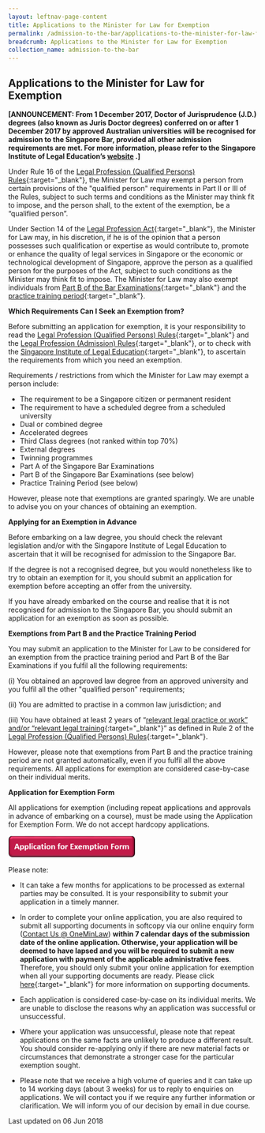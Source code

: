 ```yaml
---
layout: leftnav-page-content
title: Applications to the Minister for Law for Exemption
permalink: /admission-to-the-bar/applications-to-the-minister-for-law-for-exemption/
breadcrumb: Applications to the Minister for Law for Exemption
collection_name: admission-to-the-bar
---
```

Applications to the Minister for Law for Exemption
---

<b>[ANNOUNCEMENT: From 1 December 2017, Doctor of Jurisprudence (J.D.) degrees (also known as Juris Doctor degrees) conferred on or after 1 December 2017 by approved Australian universities will be recognised for admission to the Singapore Bar, provided all other admission requirements are met. For more information, please refer to the Singapore Institute of Legal Education’s <a href="http://www.sile.edu.sg/australia-and-new-zealand-approved-universities" target="_blank">website</a> .]</b>

Under Rule 16 of the [Legal Profession (Qualified Persons) Rules](/admission-to-the-bar/admission-requirements/relevant-legislation/){:target="_blank"}, the Minister for Law may exempt a person from certain provisions of the "qualified person" requirements in Part II or III of the Rules, subject to such terms and conditions as the Minister may think fit to impose, and the person shall, to the extent of the exemption, be a “qualified person”.

Under Section 14 of the [Legal Profession Act](/admission-to-the-bar/admission-requirements/relevant-legislation/){:target="_blank"}, the Minister for Law may, in his discretion, if he is of the opinion that a person possesses such qualification or expertise as would contribute to, promote or enhance the quality of legal services in Singapore or the economic or technological development of Singapore, approve the person as a qualified person for the purposes of the Act, subject to such conditions as the Minister may think fit to impose. The Minister for Law may also exempt individuals from [Part B of the Bar Examinations](http://www.sile.edu.sg/part-b){:target="_blank"} and the [practice training period](http://www.sile.edu.sg/admission-requirements/practice-training-period){:target="_blank"}.

**Which Requirements Can I Seek an Exemption from?**

Before submitting an application for exemption, it is your responsibility to read the [Legal Profession (Qualified Persons) Rules](/admission-to-the-bar/admission-requirements/relevant-legislation/){:target="_blank"} and the [Legal Profession (Admission) Rules](/admission-to-the-bar/admission-requirements/relevant-legislation/){:target="_blank"}, or to check with the [Singapore Institute of Legal Education](http://www.sile.edu.sg/index.php){:target="_blank"}, to ascertain the requirements from which you need an exemption.

Requirements / restrictions from which the Minister for Law may exempt a person include:

* The requirement to be a Singapore citizen or permanent resident
* The requirement to have a scheduled degree from a scheduled university
* Dual or combined degree
* Accelerated degrees
* Third Class degrees (not ranked within top 70%)
* External degrees
* Twinning programmes
* Part A of the Singapore Bar Examinations
* Part B of the Singapore Bar Examinations (see below)
* Practice Training Period (see below)

However, please note that exemptions are granted sparingly. We are unable to advise you on your chances of obtaining an exemption.

**Applying for an Exemption in Advance**

Before embarking on a law degree, you should check the relevant legislation and/or with the Singapore Institute of Legal Education to ascertain that it will be recognised for admission to the Singapore Bar.

If the degree is not a recognised degree, but you would nonetheless like to try to obtain an exemption for it, you should submit an application for exemption before accepting an offer from the university.

If you have already embarked on the course and realise that it is not recognised for admission to the Singapore Bar, you should submit an application for an exemption as soon as possible.

**Exemptions from Part B and the Practice Training Period**

You may submit an application to the Minister for Law to be considered for an exemption from the practice training period and Part B of the Bar Examinations if you fulfil all the following requirements:


(i) You obtained an approved law degree from an approved university and you fulfil all the other "qualified person" requirements;

(ii) You are admitted to practise in a common law jurisdiction; and

(iii) You have obtained at least 2 years of “[relevant legal practice or work” and/or “relevant legal training](http://www.sile.edu.sg/relevant-legal-training-or-relevant-legal-practice-or-work){:target="_blank"}” as defined in Rule 2 of the [Legal Profession (Qualified Persons) Rules](/admission-to-the-bar/admission-requirements/relevant-legislation/){:target="_blank"}.

However, please note that exemptions from Part B and the practice training period are not granted automatically, even if you fulfil all the above requirements. All applications for exemption are considered case-by-case on their individual merits.

**Application for Exemption Form**

All applications for exemption (including repeat applications and approvals in advance of embarking on a course), must be made using the Application for Exemption Form. We do not accept hardcopy applications.

<div class="image" style="justify-content: center">
  <a href="https://www.mlaw.gov.sg/eservices/li/ems/application/exemption.aspx"><img src="/images/1520231210724.png" alt="Application for Exemption Form"></a>
</div>

Please note:

* It can take a few months for applications to be processed as external parties may be consulted. It is your responsibility to submit your application in a timely manner.
* In order to complete your online application, you are also required to submit all supporting documents in softcopy via our online enquiry form ([Contact Us @ OneMinLaw](https://www.mlaw.gov.sg/eservices/enquiry/)) **within 7 calendar days of the submission date of the online application. Otherwise, your application will be deemed to have lapsed and you will be required to submit a new application with payment of the applicable administrative fees**.  Therefore, you should only submit your online application for exemption when all your supporting documents are ready. Please click [here](/admission-to-the-bar/applications-to-the-minister-for-law-for-exemption-supporting-documents/){:target="_blank"} for more information on supporting documents.
* Each application is considered case-by-case on its individual merits. We are unable to disclose the reasons why an application was successful or unsuccessful.

* Where your application was unsuccessful, please note that repeat applications on the same facts are unlikely to produce a different result. You should consider re-applying only if there are new material facts or circumstances that demonstrate a stronger case for the particular exemption sought. 

* Please note that we receive a high volume of queries and it can take up to 14 working days (about 3 weeks) for us to reply to enquiries on applications. We will contact you if we require any further information or clarification. We will inform you of our decision by email in due course.

<p class="right-side-updated">Last updated on 06 Jun 2018</p> 
